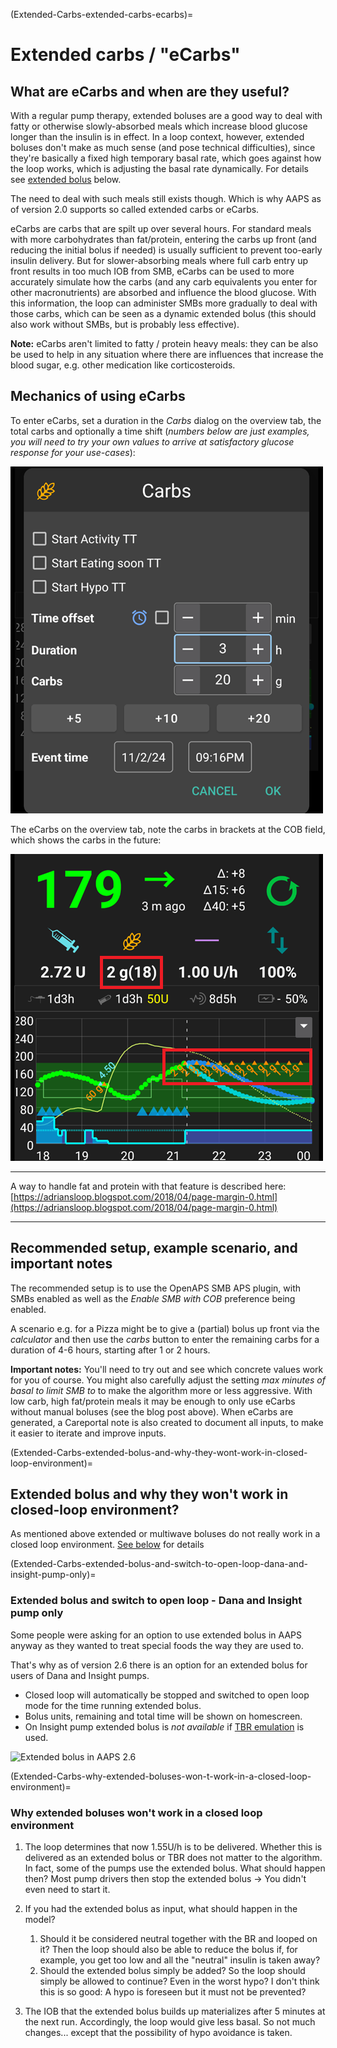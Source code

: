 (Extended-Carbs-extended-carbs-ecarbs)=
# Extended carbs / "eCarbs"

## What are eCarbs and when are they useful?

With a regular pump therapy, extended boluses are a good way to deal with fatty or otherwise slowly-absorbed meals which increase blood glucose longer than the insulin is in effect. In a loop context, however, extended boluses don't make as much sense (and pose technical difficulties), since they're basically a fixed high temporary basal rate, which goes against how the loop works, which is adjusting the basal rate dynamically. For details see [extended bolus](#extended-bolus-and-why-they-wont-work-in-closed-loop-environment) below.

The need to deal with such meals still exists though. Which is why AAPS as of version 2.0 supports so called extended carbs or eCarbs.

eCarbs are carbs that are spilt up over several hours. For standard meals with more carbohydrates than fat/protein, entering the carbs up front (and reducing the initial bolus if needed) is usually sufficient to prevent too-early insulin delivery.  But for slower-absorbing meals where full carb entry up front results in too much IOB from SMB, eCarbs can be used to more accurately simulate how the carbs (and any carb equivalents you enter for other macronutrients) are absorbed and influence the blood glucose. With this information, the loop can administer SMBs more gradually to deal with those carbs, which can be seen as a dynamic extended bolus (this should also work without SMBs, but is probably less effective).

**Note:** eCarbs aren't limited to fatty / protein heavy meals: they can be also be used to help in any situation where there are influences that increase the blood sugar, e.g. other medication like corticosteroids.

## Mechanics of using eCarbs

To enter eCarbs, set a duration in the *Carbs* dialog on the overview tab, the total carbs and optionally a time shift (*numbers below are just examples, you will need to try your own values to arrive at satisfactory glucose response for your use-cases*):

![Enter carbs](../images/eCarbs_Dialog.png)

The eCarbs on the overview tab, note the carbs in brackets at the COB field, which shows the carbs in the future:

![eCarbs in graph](../images/eCarbs_Graph.png)

______________________________________________________________________

A way to handle fat and protein with that feature is described here: [https://adriansloop.blogspot.com/2018/04/page-margin-0.html](https://adriansloop.blogspot.com/2018/04/page-margin-0.html)

______________________________________________________________________

## Recommended setup, example scenario, and important notes

The recommended setup is to use the OpenAPS SMB APS plugin, with SMBs enabled as well as the *Enable SMB with COB* preference being enabled.

A scenario e.g. for a Pizza might be to give a (partial) bolus up front via the *calculator* and then use the *carbs* button to enter the remaining carbs for a duration of 4-6 hours, starting after 1 or 2 hours.

**Important notes:** You'll need to try out and see which concrete values work for you of course. You might also carefully adjust the setting *max minutes of basal to limit SMB to* to make the algorithm more or less aggressive.
With low carb, high fat/protein meals it may be enough to only use eCarbs without manual boluses (see the blog post above). When eCarbs are generated, a Careportal note is also created to document all inputs, to make it easier to iterate and improve inputs.

(Extended-Carbs-extended-bolus-and-why-they-wont-work-in-closed-loop-environment)=
## Extended bolus and why they won't work in closed-loop environment?

As mentioned above extended or multiwave boluses do not really work in a closed loop environment. [See below](#why-extended-boluses-wont-work-in-a-closed-loop-environment) for details

(Extended-Carbs-extended-bolus-and-switch-to-open-loop-dana-and-insight-pump-only)=
### Extended bolus and switch to open loop - Dana and Insight pump only

Some people were asking for an option to use extended bolus in AAPS anyway as they wanted to treat special foods the way they are used to.

That's why as of version 2.6 there is an option for an extended bolus for users of Dana and Insight pumps.

- Closed loop will automatically be stopped and switched to open loop mode for the time running extended bolus.
- Bolus units, remaining and total time will be shown on homescreen.
- On Insight pump extended bolus is *not available* if [TBR emulation](#Accu-Chek-Insight-Pump-settings-in-aaps) is used.

![Extended bolus in AAPS 2.6](../images/ExtendedBolus2_6.png)

(Extended-Carbs-why-extended-boluses-won-t-work-in-a-closed-loop-environment)=
### Why extended boluses won't work in a closed loop environment

1. The loop determines that now 1.55U/h is to be delivered. Whether this is delivered as an extended bolus or TBR does not matter to the algorithm. In fact, some of the pumps use the extended bolus. What should happen then? Most pump drivers then stop the extended bolus -> You didn't even need to start it.

2. If you had the extended bolus as input, what should happen in the model?

   1. Should it be considered neutral together with the BR and looped on it? Then the loop should also be able to reduce the bolus if, for example, you get too low and all the "neutral" insulin is taken away?
   2. Should the extended bolus simply be added? So the loop should simply be allowed to continue? Even in the worst hypo? I don't think this is so good: A hypo is foreseen but it must not be prevented?

3. The IOB that the extended bolus builds up materializes after 5 minutes at the next run. Accordingly, the loop would give less basal. So not much changes... except that the possibility of hypo avoidance is taken.
